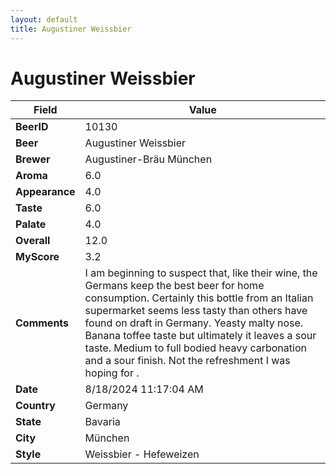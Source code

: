 ```yaml
---
layout: default
title: Augustiner Weissbier
---
```


# Augustiner Weissbier

| Field         | Value     |
|---------------|-----------|
| **BeerID** | 10130 |
| **Beer** | Augustiner Weissbier |
| **Brewer** | Augustiner-Bräu München |
| **Aroma** | 6.0 |
| **Appearance** | 4.0 |
| **Taste** | 6.0 |
| **Palate** | 4.0 |
| **Overall** | 12.0 |
| **MyScore** | 3.2 |
| **Comments** | I am beginning to suspect that, like their wine, the Germans keep the best beer for home consumption. Certainly this bottle from an Italian supermarket seems less tasty than others have found on draft in Germany.  Yeasty malty nose.  Banana toffee taste but ultimately it leaves a sour taste. Medium to full bodied heavy carbonation and a sour finish. Not the refreshment I was hoping for . |
| **Date** | 8/18/2024 11:17:04 AM |
| **Country** | Germany |
| **State** | Bavaria |
| **City** | München |
| **Style** | Weissbier - Hefeweizen |
